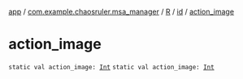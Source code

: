 [app](../../../index.md) / [com.example.chaosruler.msa_manager](../../index.md) / [R](../index.md) / [id](index.md) / [action_image](.)

# action_image

`static val action_image: `[`Int`](https://kotlinlang.org/api/latest/jvm/stdlib/kotlin/-int/index.html)
`static val action_image: `[`Int`](https://kotlinlang.org/api/latest/jvm/stdlib/kotlin/-int/index.html)